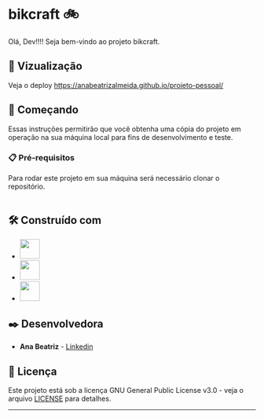 # bikcraft 🚲

Olá, Dev!!!! Seja bem-vindo ao projeto bikcraft. <br>

## 👀 Vizualização

Veja o deploy https://anabeatrizalmeida.github.io/projeto-pessoal/

## 🚀 Começando

Essas instruções permitirão que você obtenha uma cópia do projeto em operação na sua máquina local para fins de desenvolvimento e teste.

### 📋 Pré-requisitos

Para rodar este projeto em sua máquina será necessário clonar o repositório. <br><br>

## 🛠️ Construído com

*  <img height="40" width="40" src="https://cdn.simpleicons.org/html5/DB7093"/>  
*  <img height="40" width="40" src="https://cdn.simpleicons.org/css3/DB7093" />
*  <img height="40" width="40" src="https://cdn.simpleicons.org/javascript/DB7093" />

## ✒️ Desenvolvedora

* **Ana Beatriz** - [Linkedin](https://www.linkedin.com/in/anabeatrizalmeida/)


## 📄 Licença

Este projeto está sob a licença GNU General Public License v3.0 - veja o arquivo [LICENSE](https://github.com/anabeatrizalmeida/bikcraft/blob/master/LICENSE) para detalhes.

---

